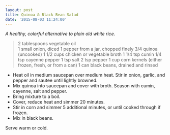```yaml
---
layout: post
title: Quinoa & Black Bean Salad
date: '2015-08-03 11:24:00'
---
```


*A healthy, colorful alternative to plain old white rice.* 

> 2 tablespoons vegetable oil  
1 small onion, diced
1 pepper from a jar, chopped finely
3/4 quinoa (uncooked)
1 1/2 cups chicken or vegetable broth
1 1/4 tsp cumin
1/4 tsp cayenne pepper
1 tsp salt
2 tsp pepper
1 cup corn kernels (either frozen, fresh, or from a can)
1 can black beans, drained and rinsed

* Heat oil in medium saucepan over medium heat. Stir in onion, garlic, and pepper and sautee until lightly browned.
* Mix quinoa into saucepan and cover with broth. Season with cumin, cayenne, salt and pepper.
* Bring mixture to a boil.
* Cover, reduce heat and simmer 20 minutes.
* Stir in corn and simmer 5 additional minutes, or until cooked through if frozen.
* Mix in black beans.

Serve warm or cold.
